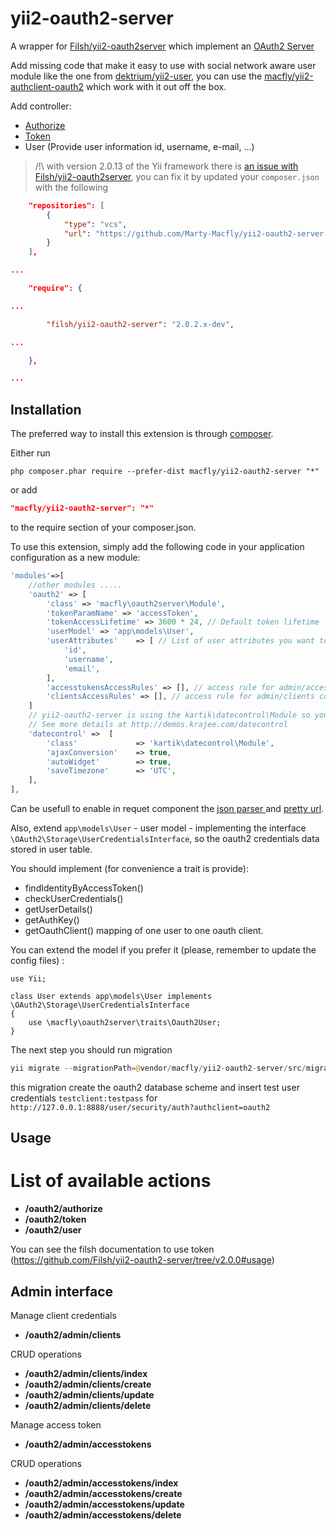 yii2-oauth2-server
==================

A wrapper for [Filsh/yii2-oauth2server](https://github.com/Filsh/yii2-oauth2-server) which implement an [OAuth2 Server](https://github.com/bshaffer/oauth2-server-php)

Add missing code that make it easy to use with social network aware user module like the one from [dektrium/yii2-user](https://github.com/dektrium/yii2-user), you can use the [macfly/yii2-authclient-oauth2](https://github.com/Marty-Macfly/yii2-authclient-oauth2) which work with it out off the box.

Add controller:

* [Authorize](http://bshaffer.github.io/oauth2-server-php-docs/controllers/authorize/)
* [Token](http://bshaffer.github.io/oauth2-server-php-docs/controllers/token/)
* User (Provide user information id, username, e-mail, ...)

> /!\ with version 2.0.13 of the Yii framework there is [an issue with Filsh/yii2-oauth2server](https://github.com/Filsh/yii2-oauth2-server/issues/134), you can fix it by updated your `composer.json` with the following

```json
    "repositories": [
        {
            "type": "vcs",
            "url": "https://github.com/Marty-Macfly/yii2-oauth2-server-1"
        }
    ],

...

    "require": {

...

        "filsh/yii2-oauth2-server": "2.0.2.x-dev",

...

    },

...

```


Installation
------------

The preferred way to install this extension is through [composer](http://getcomposer.org/download/).

Either run

```
php composer.phar require --prefer-dist macfly/yii2-oauth2-server "*"
```

or add

```json
"macfly/yii2-oauth2-server": "*"
```

to the require section of your composer.json.

To use this extension,  simply add the following code in your application configuration as a new module:

```php
'modules'=>[
    //other modules .....
    'oauth2' => [
        'class' => 'macfly\oauth2server\Module',
        'tokenParamName' => 'accessToken',
        'tokenAccessLifetime' => 3600 * 24, // Default token lifetime
        'userModel' => 'app\models\User',
        'userAttributes'	=> [ // List of user attributes you want to provide through the /oauth2/user api call
            'id',
            'username',
            'email',
        ],
        'accesstokensAccessRules' => [], // access rule for admin/accesstokens controller
        'clientsAccessRules' => [], // access rule for admin/clients controller
    ]
    // yii2-oauth2-server is using the kartik\datecontrol\Module so you should define the configuration of the module
    // See more details at http://demos.krajee.com/datecontrol
    'datecontrol' =>  [
        'class'             => 'kartik\datecontrol\Module',
        'ajaxConversion'    => true,
        'autoWidget'        => true,
        'saveTimezone'      => 'UTC',
    ],
],
```

Can be usefull to enable in requet component the [json parser ](http://www.yiiframework.com/doc-2.0/guide-rest-quick-start.html#enabling-json-input) and [pretty url](http://www.yiiframework.com/doc-2.0/guide-runtime-routing.html#using-pretty-urls).

Also, extend ```app\models\User``` - user model - implementing the interface ```\OAuth2\Storage\UserCredentialsInterface```, so the oauth2 credentials data stored in user table.

You should implement (for convenience a trait is provide):
- findIdentityByAccessToken()
- checkUserCredentials()
- getUserDetails()
- getAuthKey()
- getOauthClient() mapping of one user to one oauth client.

You can extend the model if you prefer it (please, remember to update the config files) :

```
use Yii;

class User extends app\models\User implements \OAuth2\Storage\UserCredentialsInterface
{
	use \macfly\oauth2server\traits\Oauth2User;
}
```

The next step you should run migration

```php
yii migrate --migrationPath=@vendor/macfly/yii2-oauth2-server/src/migrations
```

this migration create the oauth2 database scheme and insert test user credentials ```testclient:testpass``` for ```http://127.0.0.1:8888/user/security/auth?authclient=oauth2```

Usage
------------

# List of available actions

- **/oauth2/authorize**
- **/oauth2/token**
- **/oauth2/user**

You can see the filsh documentation to use token (https://github.com/Filsh/yii2-oauth2-server/tree/v2.0.0#usage)

Admin interface
-----

Manage client credentials

- **/oauth2/admin/clients**

CRUD operations

- **/oauth2/admin/clients/index**
- **/oauth2/admin/clients/create**
- **/oauth2/admin/clients/update**
- **/oauth2/admin/clients/delete**

Manage access token

- **/oauth2/admin/accesstokens**

CRUD operations

- **/oauth2/admin/accesstokens/index**
- **/oauth2/admin/accesstokens/create**
- **/oauth2/admin/accesstokens/update**
- **/oauth2/admin/accesstokens/delete**
